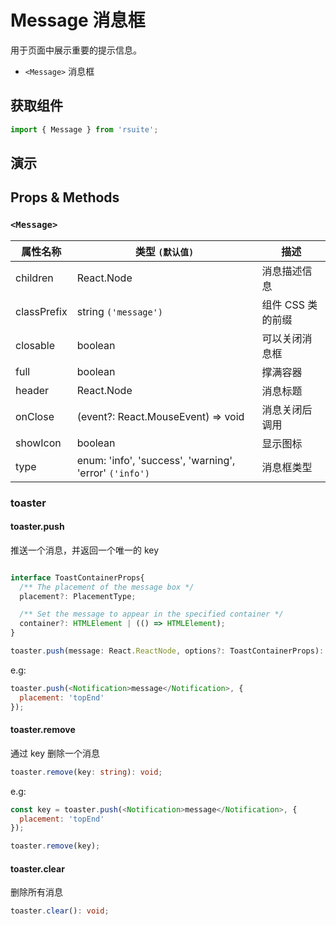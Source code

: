 # Message 消息框

用于页面中展示重要的提示信息。

- `<Message>` 消息框

## 获取组件

```js
import { Message } from 'rsuite';
```

## 演示

<!--{demo}-->

## Props & Methods

### `<Message>`

| 属性名称    | 类型 `(默认值)`                                        | 描述              |
| ----------- | ------------------------------------------------------ | ----------------- |
| children    | React.Node                                             | 消息描述信息      |
| classPrefix | string `('message')`                                   | 组件 CSS 类的前缀 |
| closable    | boolean                                                | 可以关闭消息框    |
| full        | boolean                                                | 撑满容器          |
| header      | React.Node                                             | 消息标题          |
| onClose     | (event?: React.MouseEvent) => void                     | 消息关闭后调用    |
| showIcon    | boolean                                                | 显示图标          |
| type        | enum: 'info', 'success', 'warning', 'error' `('info')` | 消息框类型        |

### toaster

#### toaster.push

推送一个消息，并返回一个唯一的 key

```ts

interface ToastContainerProps{
  /** The placement of the message box */
  placement?: PlacementType;

  /** Set the message to appear in the specified container */
  container?: HTMLElement | (() => HTMLElement);
}

toaster.push(message: React.ReactNode, options?: ToastContainerProps): string;
```

e.g:

```js
toaster.push(<Notification>message</Notification>, {
  placement: 'topEnd'
});
```

#### toaster.remove

通过 key 删除一个消息

```ts
toaster.remove(key: string): void;
```

e.g:

```js
const key = toaster.push(<Notification>message</Notification>, {
  placement: 'topEnd'
});

toaster.remove(key);
```

#### toaster.clear

删除所有消息

```ts
toaster.clear(): void;
```
